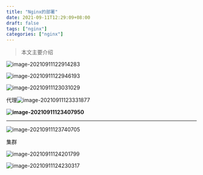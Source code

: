 ```yaml
---
title: "Nginx的部署"
date: 2021-09-11T12:29:09+08:00
draft: false
tags: ["nginx"]
categories: ["nginx"]
---
```


> 本文主要介绍

<!--more-->

![image-20210911122914283](https://luckly007.oss-cn-beijing.aliyuncs.com/img/image-20210911122914283.png)

![image-20210911122946193](https://luckly007.oss-cn-beijing.aliyuncs.com/img/image-20210911122946193.png)

![image-20210911123031029](https://luckly007.oss-cn-beijing.aliyuncs.com/img/image-20210911123031029.png)

代理![image-20210911123331877](https://luckly007.oss-cn-beijing.aliyuncs.com/img/image-20210911123331877.png)

**![image-20210911123407950](https://luckly007.oss-cn-beijing.aliyuncs.com/img/image-20210911123407950.png)**

****

![image-20210911123740705](https://luckly007.oss-cn-beijing.aliyuncs.com/img/image-20210911123740705.png)





集群

![image-20210911124201799](https://luckly007.oss-cn-beijing.aliyuncs.com/img/image-20210911124201799.png)

![image-20210911124230317](https://luckly007.oss-cn-beijing.aliyuncs.com/img/image-20210911124230317.png)